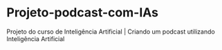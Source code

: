 # Projeto-podcast-com-IAs
Projeto do curso de Inteligência Artificial | Criando um podcast utilizando Inteligência Artificial
